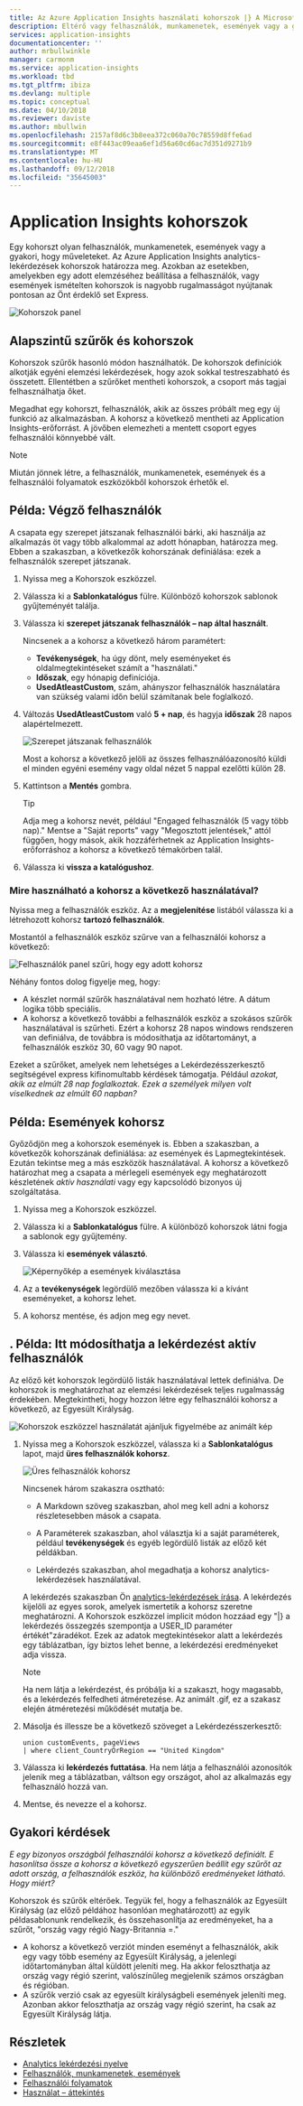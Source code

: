 ```yaml
---
title: Az Azure Application Insights használati kohorszok |} A Microsoft Docs
description: Eltérő vagy felhasználók, munkamenetek, események vagy a gyakori, hogy műveleteket elemzése
services: application-insights
documentationcenter: ''
author: mrbullwinkle
manager: carmonm
ms.service: application-insights
ms.workload: tbd
ms.tgt_pltfrm: ibiza
ms.devlang: multiple
ms.topic: conceptual
ms.date: 04/10/2018
ms.reviewer: daviste
ms.author: mbullwin
ms.openlocfilehash: 2157af8d6c3b8eea372c060a70c78559d8ffe6ad
ms.sourcegitcommit: e8f443ac09eaa6ef1d56a60cd6ac7d351d9271b9
ms.translationtype: MT
ms.contentlocale: hu-HU
ms.lasthandoff: 09/12/2018
ms.locfileid: "35645003"
---
```

# <a name="application-insights-cohorts"></a>Application Insights kohorszok

Egy kohorszt olyan felhasználók, munkamenetek, események vagy a gyakori, hogy műveleteket. Az Azure Application Insights analytics-lekérdezések kohorszok határozza meg. Azokban az esetekben, amelyekben egy adott elemzéséhez beállítása a felhasználók, vagy események ismételten kohorszok is nagyobb rugalmasságot nyújtanak pontosan az Önt érdeklő set Express.

![Kohorszok panel](.\media\app-insights-usage-cohorts\001.png)

## <a name="cohorts-versus-basic-filters"></a>Alapszintű szűrők és kohorszok

Kohorszok szűrők hasonló módon használhatók. De kohorszok definíciók alkotják egyéni elemzési lekérdezések, hogy azok sokkal testreszabható és összetett. Ellentétben a szűrőket mentheti kohorszok, a csoport más tagjai felhasználhatja őket.

Megadhat egy kohorszt, felhasználók, akik az összes próbált meg egy új funkció az alkalmazásban. A kohorsz a következő mentheti az Application Insights-erőforrást. A jövőben elemezheti a mentett csoport egyes felhasználói könnyebbé vált.

> [!NOTE]
> Miután jönnek létre, a felhasználók, munkamenetek, események és a felhasználói folyamatok eszközökből kohorszok érhetők el.

## <a name="example-engaged-users"></a>Példa: Végző felhasználók

A csapata egy szerepet játszanak felhasználói bárki, aki használja az alkalmazás öt vagy több alkalommal az adott hónapban, határozza meg. Ebben a szakaszban, a következők kohorszának definiálása: ezek a felhasználók szerepet játszanak.

1. Nyissa meg a Kohorszok eszközzel.

2. Válassza ki a **Sablonkatalógus** fülre. Különböző kohorszok sablonok gyűjteményét találja.

3. Válassza ki **szerepet játszanak felhasználók – nap által használt**.

    Nincsenek a a kohorsz a következő három paramétert:
    * **Tevékenységek**, ha úgy dönt, mely eseményeket és oldalmegtekintéseket számít a "használati."
    * **Időszak**, egy hónapig definíciója.
    * **UsedAtleastCustom**, szám, ahányszor felhasználók használatára van szükség valami időn belül számítanak bele foglalkozó.

4. Változás **UsedAtleastCustom** való **5 + nap**, és hagyja **időszak** 28 napos alapértelmezett.

    ![Szerepet játszanak felhasználók](.\media\app-insights-usage-cohorts\003.png)

    Most a kohorsz a következő jelöli az összes felhasználóazonosító küldi el minden egyéni esemény vagy oldal nézet 5 nappal ezelőtti külön 28.

5. Kattintson a **Mentés** gombra.

   > [!TIP]
   >  Adja meg a kohorsz nevét, például "Engaged felhasználók (5 vagy több nap)." Mentse a "Saját reports" vagy "Megosztott jelentések," attól függően, hogy mások, akik hozzáférhetnek az Application Insights-erőforráshoz a kohorsz a következő témakörben talál.

6. Válassza ki **vissza a katalógushoz**.

### <a name="what-can-you-do-by-using-this-cohort"></a>Mire használható a kohorsz a következő használatával?

Nyissa meg a felhasználók eszköz. Az a **megjelenítése** listából válassza ki a létrehozott kohorsz **tartozó felhasználók**.

Mostantól a felhasználók eszköz szűrve van a felhasználói kohorsz a következő:

![Felhasználók panel szűri, hogy egy adott kohorsz](.\media\app-insights-usage-cohorts\004.png)

Néhány fontos dolog figyelje meg, hogy:
* A készlet normál szűrők használatával nem hozható létre. A dátum logika több speciális.
* A kohorsz a következő további a felhasználók eszköz a szokásos szűrők használatával is szűrheti. Ezért a kohorsz 28 napos windows rendszeren van definiálva, de továbbra is módosíthatja az időtartományt, a felhasználók eszköz 30, 60 vagy 90 napot.

Ezeket a szűrőket, amelyek nem lehetséges a Lekérdezésszerkesztő segítségével express kifinomultabb kérdések támogatja. Például _azokat, akik az elmúlt 28 nap foglalkoztak. Ezek a személyek milyen volt viselkednek az elmúlt 60 napban?_

## <a name="example-events-cohort"></a>Példa: Események kohorsz

Győződjön meg a kohorszok események is. Ebben a szakaszban, a következők kohorszának definiálása: az események és Lapmegtekintések. Ezután tekintse meg a más eszközök használatával. A kohorsz a következő határozhat meg a csapata a mérlegeli események egy meghatározott készletének _aktív használati_ vagy egy kapcsolódó bizonyos új szolgáltatása.

1. Nyissa meg a Kohorszok eszközzel.

2. Válassza ki a **Sablonkatalógus** fülre. A különböző kohorszok látni fogja a sablonok egy gyűjtemény.

3. Válassza ki **események választó**.

    ![Képernyőkép a események kiválasztása](.\media\app-insights-usage-cohorts\006.png)

4. Az a **tevékenységek** legördülő mezőben válassza ki a kívánt eseményeket, a kohorsz lehet.

5. A kohorsz mentése, és adjon meg egy nevet.

## <a name="example-active-users-where-you-modify-a-query"></a>. Példa: Itt módosíthatja a lekérdezést aktív felhasználók

Az előző két kohorszok legördülő listák használatával lettek definiálva. De kohorszok is meghatározhat az elemzési lekérdezések teljes rugalmasság érdekében. Megtekintheti, hogy hozzon létre egy felhasználói kohorsz a következő, az Egyesült Királyság.

![Kohorszok eszközzel használatát ajánljuk figyelmébe az animált kép](.\media\app-insights-usage-cohorts\cohorts0001.gif)

1. Nyissa meg a Kohorszok eszközzel, válassza ki a **Sablonkatalógus** lapot, majd **üres felhasználók kohorsz**.

    ![Üres felhasználók kohorsz](.\media\app-insights-usage-cohorts\001.png)

    Nincsenek három szakaszra osztható:
    * A Markdown szöveg szakaszban, ahol meg kell adni a kohorsz részletesebben mások a csapata.

    * A Paraméterek szakaszban, ahol választja ki a saját paraméterek, például **tevékenységek** és egyéb legördülő listák az előző két példákban.

    * Lekérdezés szakaszban, ahol megadhatja a kohorsz analytics-lekérdezések használatával.

    A lekérdezés szakaszban Ön [analytics-lekérdezések írása](https://docs.loganalytics.io/index). A lekérdezés kijelöli az egyes sorok, amelyek ismertetik a kohorsz szeretne meghatározni. A Kohorszok eszközzel implicit módon hozzáad egy "|} a lekérdezés összegzés szempontja a USER_ID paraméter értékét"záradékot. Ezek az adatok megtekintésekor alatt a lekérdezés egy táblázatban, így biztos lehet benne, a lekérdezési eredményeket adja vissza.

    > [!NOTE]
    > Ha nem látja a lekérdezést, és próbálja ki a szakaszt, hogy magasabb, és a lekérdezés felfedheti átméretezése. Az animált .gif, ez a szakasz elején átméretezési működését mutatja be.

2. Másolja és illessze be a következő szöveget a Lekérdezésszerkesztő:

    ```KQL
    union customEvents, pageViews
    | where client_CountryOrRegion == "United Kingdom"
    ```

3. Válassza ki **lekérdezés futtatása**. Ha nem látja a felhasználói azonosítók jelenik meg a táblázatban, váltson egy országot, ahol az alkalmazás egy felhasználó hozzá van.

4. Mentse, és nevezze el a kohorsz.

## <a name="frequently-asked-questions"></a>Gyakori kérdések

_E egy bizonyos országból felhasználói kohorsz a következő definiált. E hasonlítsa össze a kohorsz a következő egyszerűen beállít egy szűrőt az adott ország, a felhasználók eszköz, ha különböző eredményeket látható. Hogy miért?_

Kohorszok és szűrők eltérőek. Tegyük fel, hogy a felhasználók az Egyesült Királyság (az előző példához hasonlóan meghatározott) az egyik példasablonunk rendelkezik, és összehasonlítja az eredményeket, ha a szűrőt, "ország vagy régió Nagy-Britannia =."

* A kohorsz a következő verziót minden eseményt a felhasználók, akik egy vagy több esemény az Egyesült Királyság, a jelenlegi időtartományban által küldött jeleníti meg. Ha akkor feloszthatja az ország vagy régió szerint, valószínűleg megjelenik számos országban és régióban.
* A szűrők verzió csak az egyesült királyságbeli események jeleníti meg. Azonban akkor feloszthatja az ország vagy régió szerint, ha csak az Egyesült Királyság látja.

## <a name="learn-more"></a>Részletek
- [Analytics lekérdezési nyelve](https://go.microsoft.com/fwlink/?linkid=856587)
- [Felhasználók, munkamenetek, események](app-insights-usage-segmentation.md)
- [Felhasználói folyamatok](app-insights-usage-flows.md)
- [Használat – áttekintés](app-insights-usage-overview.md)